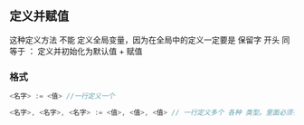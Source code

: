 ##  定义并赋值
这种定义方法 不能 定义全局变量，因为在全局中的定义一定要是 保留字 开头
同等于 ： 定义并初始化为默认值 + 赋值

###   格式
```go
<名字> := <值> //一行定义一个
```
```go
<名字>, <名字>, <名字> := <值>, <值>, <值> // 一行定义多个 各种 类型。里面必须有一个是新变量，不是新变量的只作赋值不做重复定义
```
